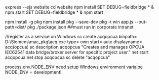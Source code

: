 express --ejs website
cd website
npm install
SET DEBUG=fieldbridge * & npm start
SET DEBUG=fieldbridge * & npm start

npm install -g pkg
npm install pkg --save-dev
pkg -t win app.js --out-path=dist/
pkg ./package.json  ##must run in corporate intranet

//register as a service on Windows
sc create acqopcua binpath= D:\Siemens\mac_pkg\acq.exe type= own start= auto displayname= acq(opcua) 
sc description acqopcua "Creates and manages OPCUA IEC62541 data bridge/broker server for specific project user."
net start acqopcua 
net stop acqopcua
sc delete "acqopcua"

process.env.NODE_ENV need setup Windows environment varialbe NODE_ENV = development!
